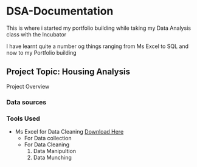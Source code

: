 # DSA-Documentation

This is where i started my portfolio building while taking my Data Analysis class with the Incubator

I have learnt quite a number og things ranging from Ms Excel to SQL and now to my Portfolio building

## Project Topic: Housing Analysis

Project Overview

### Data sources

### Tools Used
- Ms Excel for Data Cleaning [Download Here](https://www.microsoft.com)
    - For Data collection
    - For Data Cleaning
        1. Data Manipultion
        2. Data Munching
